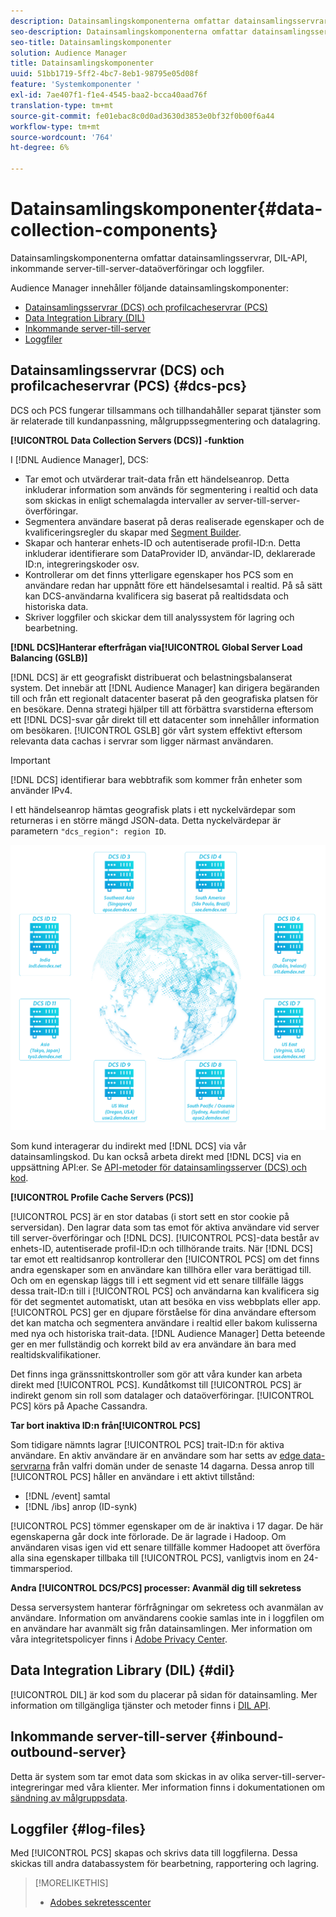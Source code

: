 ```yaml
---
description: Datainsamlingskomponenterna omfattar datainsamlingsservrar, DIL-API, inkommande server-till-server-dataöverföringar och loggfiler.
seo-description: Datainsamlingskomponenterna omfattar datainsamlingsservrar, DIL-API, inkommande server-till-server-dataöverföringar och loggfiler.
seo-title: Datainsamlingskomponenter
solution: Audience Manager
title: Datainsamlingskomponenter
uuid: 51bb1719-5ff2-4bc7-8eb1-98795e05d08f
feature: 'Systemkomponenter '
exl-id: 7ae407f1-f1e4-4545-baa2-bcca40aad76f
translation-type: tm+mt
source-git-commit: fe01ebac8c0d0ad3630d3853e0bf32f0b00f6a44
workflow-type: tm+mt
source-wordcount: '764'
ht-degree: 6%

---
```


# Datainsamlingskomponenter{#data-collection-components}

Datainsamlingskomponenterna omfattar datainsamlingsservrar, DIL-API, inkommande server-till-server-dataöverföringar och loggfiler.

<!-- 

c_compcollect.xml

 -->

Audience Manager innehåller följande datainsamlingskomponenter:

* [Datainsamlingsservrar (DCS) och profilcacheservrar (PCS)](../../reference/system-components/components-data-collection.md#dcs-pcs)
* [Data Integration Library (DIL)](../../reference/system-components/components-data-collection.md#dil)
* [Inkommande server-till-server](../../reference/system-components/components-data-collection.md#inbound-outbound-server)
* [Loggfiler](../../reference/system-components/components-data-collection.md#log-files)

## Datainsamlingsservrar (DCS) och profilcacheservrar (PCS) {#dcs-pcs}

DCS och PCS fungerar tillsammans och tillhandahåller separat tjänster som är relaterade till kundanpassning, målgruppssegmentering och datalagring.

**[!UICONTROL Data Collection Servers (DCS)] -funktion**

I [!DNL Audience Manager], DCS:

* Tar emot och utvärderar trait-data från ett händelseanrop. Detta inkluderar information som används för segmentering i realtid och data som skickas in enligt schemalagda intervaller av server-till-server-överföringar.
* Segmentera användare baserat på deras realiserade egenskaper och de kvalificeringsregler du skapar med [Segment Builder](../../features/segments/segment-builder.md).
* Skapar och hanterar enhets-ID och autentiserade profil-ID:n. Detta inkluderar identifierare som DataProvider ID, användar-ID, deklarerade ID:n, integreringskoder osv.
* Kontrollerar om det finns ytterligare egenskaper hos PCS som en användare redan har uppnått före ett händelsesamtal i realtid. På så sätt kan DCS-användarna kvalificera sig baserat på realtidsdata och historiska data.
* Skriver loggfiler och skickar dem till analyssystem för lagring och bearbetning.

**[!DNL DCS]Hanterar efterfrågan via[!UICONTROL Global Server Load Balancing (GSLB)]**

[!DNL DCS] är ett geografiskt distribuerat och belastningsbalanserat system. Det innebär att [!DNL Audience Manager] kan dirigera begäranden till och från ett regionalt datacenter baserat på den geografiska platsen för en besökare. Denna strategi hjälper till att förbättra svarstiderna eftersom ett [!DNL DCS]-svar går direkt till ett datacenter som innehåller information om besökaren. [!UICONTROL GSLB] gör vårt system effektivt eftersom relevanta data cachas i servrar som ligger närmast användaren.

>[!IMPORTANT]
>
>[!DNL DCS] identifierar bara webbtrafik som kommer från enheter som använder IPv4.

I ett händelseanrop hämtas geografisk plats i ett nyckelvärdepar som returneras i en större mängd JSON-data. Detta nyckelvärdepar är parametern `"dcs_region": region ID`.

![](assets/dcs-map.png)

Som kund interagerar du indirekt med [!DNL DCS] via vår datainsamlingskod. Du kan också arbeta direkt med [!DNL DCS] via en uppsättning API:er. Se [API-metoder för datainsamlingsserver (DCS) och kod](../../api/dcs-intro/dcs-event-calls/dcs-event-calls.md).

**[!UICONTROL Profile Cache Servers (PCS)]**

[!UICONTROL PCS] är en stor databas (i stort sett en stor cookie på serversidan). Den lagrar data som tas emot för aktiva användare vid server till server-överföringar och [!DNL DCS]. [!UICONTROL PCS]-data består av enhets-ID, autentiserade profil-ID:n och tillhörande traits. När [!DNL DCS] tar emot ett realtidsanrop kontrollerar den [!UICONTROL PCS] om det finns andra egenskaper som en användare kan tillhöra eller vara berättigad till. Och om en egenskap läggs till i ett segment vid ett senare tillfälle läggs dessa trait-ID:n till i [!UICONTROL PCS] och användarna kan kvalificera sig för det segmentet automatiskt, utan att besöka en viss webbplats eller app. [!UICONTROL PCS] ger en djupare förståelse för dina användare eftersom det kan matcha och segmentera användare i realtid eller bakom kulisserna med nya och historiska trait-data. [!DNL Audience Manager] Detta beteende ger en mer fullständig och korrekt bild av era användare än bara med realtidskvalifikationer.

Det finns inga gränssnittskontroller som gör att våra kunder kan arbeta direkt med [!UICONTROL PCS]. Kundåtkomst till [!UICONTROL PCS] är indirekt genom sin roll som datalager och dataöverföringar. [!UICONTROL PCS] körs på Apache Cassandra.

**Tar bort inaktiva ID:n från[!UICONTROL PCS]**

Som tidigare nämnts lagrar [!UICONTROL PCS] trait-ID:n för aktiva användare. En aktiv användare är en användare som har setts av [edge data-servrarna](../../reference/system-components/components-edge.md) från valfri domän under de senaste 14 dagarna. Dessa anrop till [!UICONTROL PCS] håller en användare i ett aktivt tillstånd:

* [!DNL /event] samtal
* [!DNL /ibs] anrop (ID-synk)

<!-- 

Removed /dpm calls from the bulleted list. /dpm calls have been deprecated.

 -->

[!UICONTROL PCS] tömmer egenskaper om de är inaktiva i 17 dagar. De här egenskaperna går dock inte förlorade. De är lagrade i Hadoop. Om användaren visas igen vid ett senare tillfälle kommer Hadoopet att överföra alla sina egenskaper tillbaka till [!UICONTROL PCS], vanligtvis inom en 24-timmarsperiod.

**Andra  [!UICONTROL DCS/PCS] processer: Avanmäl dig till sekretess**

Dessa serversystem hanterar förfrågningar om sekretess och avanmälan av användare. Information om användarens cookie samlas inte in i loggfilen om en användare har avanmält sig från datainsamlingen. Mer information om våra integritetspolicyer finns i [Adobe Privacy Center](https://www.adobe.com/se/privacy/advertising-services.html).

## Data Integration Library (DIL)  {#dil}

[!UICONTROL DIL] är kod som du placerar på sidan för datainsamling. Mer information om tillgängliga tjänster och metoder finns i [DIL API](../../dil/dil-overview.md).

## Inkommande server-till-server {#inbound-outbound-server}

Detta är system som tar emot data som skickas in av olika server-till-server-integreringar med våra klienter. Mer information finns i dokumentationen om [sändning av målgruppsdata](/help/using/integration/sending-audience-data/real-time-data-integration/real-time-tech-specs.md).

## Loggfiler {#log-files}

Med [!UICONTROL PCS] skapas och skrivs data till loggfilerna. Dessa skickas till andra databassystem för bearbetning, rapportering och lagring.

>[!MORELIKETHIS]
>
>* [Adobes sekretesscenter](https://www.adobe.com/se/privacy.html)

